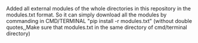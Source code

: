 Added all external modules of the whole directories in this repository in the modules.txt format. So it can simply download all the modules by commanding in CMD/TERMINAL "pip install -r modules.txt" (without double quotes,,Make sure that modules.txt in the same directory of cmd/terminal directory)
